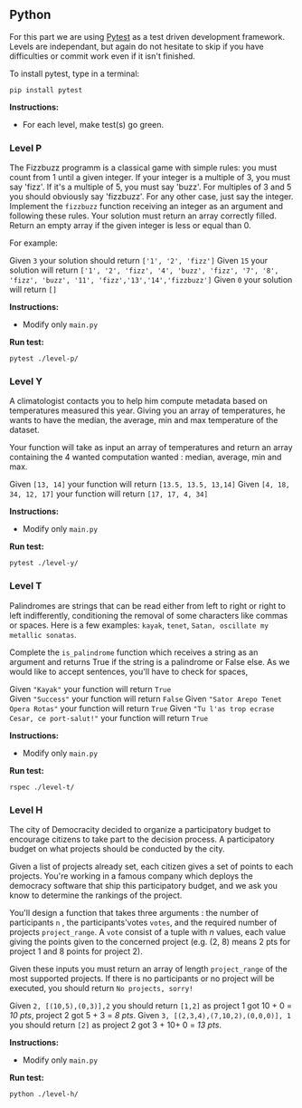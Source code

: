 ## Python

For this part we are using [Pytest](https://pytest.org) as a test driven development framework. Levels are independant, but again do not hesitate to skip if you have difficulties or commit work even if it isn't finished.

To install pytest, type in a terminal:

`pip install pytest`

**Instructions:**
* For each level, make test(s) go green.

### Level P
The Fizzbuzz programm is a classical game with simple rules: you must count from 1 until a given integer. If your integer is a multiple of 3, you must say 'fizz'. If it's a multiple of 5, you must say 'buzz'. For multiples of 3 and 5 you should obviously say 'fizzbuzz'. For any other case, just say the integer.
Implement the `fizzbuzz` function receiving an integer as an argument and following these rules. Your solution must return an array correctly filled. Return an empty array if the given integer is less or equal than 0.

For example:

Given `3` your solution should return `['1', '2', 'fizz']`
Given `15` your solution will return `['1', '2', 'fizz', '4', 'buzz', 'fizz', '7', '8', 'fizz', 'buzz', '11', 'fizz','13','14','fizzbuzz']`
Given `0` your solution will return `[]`

**Instructions:**
* Modify only `main.py`

**Run test:**

``pytest ./level-p/``

### Level Y
A climatologist contacts you to help him compute metadata based on temperatures measured this year. Giving you an array of temperatures, he wants to have the median, the average, min and max temperature of the dataset.

Your function will take as input an array of temperatures and return an array containing the 4 wanted computation wanted : median, average, min and max.

Given `[13, 14]` your function will return `[13.5, 13.5, 13,14]`
Given `[4, 18, 34, 12, 17]` your function will return `[17, 17, 4, 34]`

**Instructions:**
* Modify only `main.py`

**Run test:**

``pytest ./level-y/``

### Level T
Palindromes are strings that can be read either from left to right or right to left indifferently, conditioning the removal of some characters like commas or spaces. Here is a few examples: `kayak`, `tenet`, `Satan, oscillate my metallic sonatas`.

Complete the `is_palindrome` function which receives a string as an argument and returns True if the string is a palindrome or False else.
As we would like to accept sentences, you'll have to check for spaces,

Given `"Kayak"` your function will return `True`  
Given `"Success"` your function will return `False`
Given `"Sator Arepo Tenet Opera Rotas"` your function will return `True`
Given `"Tu l'as trop ecrase Cesar, ce port-salut!"` your function will return `True`

**Instructions:**
* Modify only `main.py`

**Run test:**

``rspec ./level-t/``

### Level H
The city of Democracity decided to organize a participatory budget to encourage citizens to take part to the decision process. A participatory budget  on what projects should be conducted by the city.

Given a list of projects already set, each citizen gives a set of points to each projects. You're working in a famous company which deploys the democracy software that ship this participatory budget, and we ask you know to determine the rankings of the project.

You'll design a function that takes three arguments : the number of participants `n` , the participants'votes `votes`, and the required number of projects `project_range`. A `vote` consist of a tuple with *n* values, each value giving the points given to the concerned project (e.g. (2, 8) means 2 pts for project 1 and 8 points for project 2).

Given these inputs you must return an array of length `project_range` of the most supported projects. If there is no participants or no project will be executed, you should return `No projects, sorry!`

Given `2, [(10,5),(0,3)],2` you should return `[1,2]` as project 1 got 10 + 0 = *10 pts*, project 2 got 5 + 3 = *8 pts*.
Given `3, [(2,3,4),(7,10,2),(0,0,0)], 1` you should return `[2]` as project 2 got 3 + 10+ 0 = *13 pts*.

**Instructions:**
* Modify only `main.py`

**Run test:**

``python ./level-h/``
